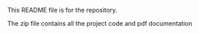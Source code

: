 This README file is for the repository.

The zip file contains all the project code and pdf documentation
